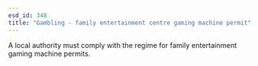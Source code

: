 ```yaml
---
esd_id: 348
title: "Gambling - family entertainment centre gaming machine permit"
---
```


A local authority must comply with the regime for family entertainment gaming machine permits. 

